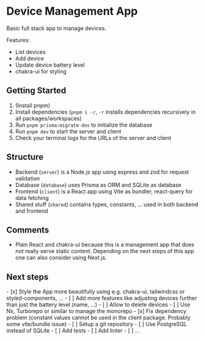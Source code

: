 # Device Management App

Basic full stack app to manage devices.

Features:

-   List devices
-   Add device
-   Update device battery level
-   chakra-ui for styling

## Getting Started

1. (Install pnpm)
2. Install dependencies (`pnpm i -r`, `-r` installs dependencies recursively in all packages/workspaces)
3. Run `pnpm prisma:migrate-dev` to initialize the database
4. Run `pnpm dev` to start the server and client
5. Check your terminal logs for the URLs of the server and client

## Structure

-   Backend (`server`) is a Node.js app using express and zod for request validation
-   Database (`database`) uses Prisma as ORM and SQLite as database
-   Frontend (`client`) is a React app using Vite as bundler, react-query for data fetching
-   Shared stuff (`shared`) contains types, constants, ... used in both backend and frontend

## Comments

-   Plain React and chakra-ui because this is a management app that does not really serve static content. Depending on the next steps of this app one can also consider using Next.js.

## Next steps

- [x] Style the App more beautifully using e.g. chakra-ui, tailwindcss or styled-components, ...
- [ ] Add more features like adjusting devices further than just the battery level (name, ...)
- [ ] Allow to delete devices
- [ ] Use Nx, Turborepo or similar to manage the monorepo
- [x] Fix dependency problem (constant values cannot be used in the client package. Probably some vite/bundle issue)
- [ ] Setup a git repository
- [ ] Use PostgreSQL instead of SQLite
- [ ] Add tests
- [ ] Add linter
- [ ] ...
